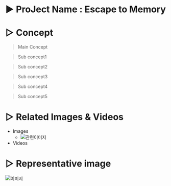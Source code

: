 # ▶ ProJect Name : Escape to Memory

# ▷ Concept
> Main Concept

> Sub concept1

> Sub concept2

> Sub concept3

> Sub concept4

> Sub concept5

# ▷ Related Images & Videos
* Images
  - ![관련이미지](./img/??/png)
* Videos

# ▷ Representative image
![이미지](./img/??/png)
